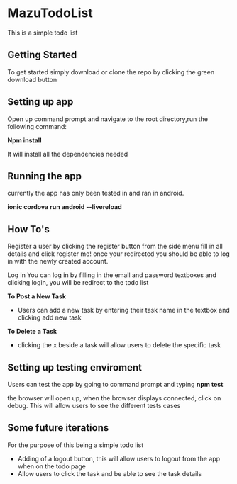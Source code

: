 <h1>MazuTodoList</h1>

<p>This is a simple todo list</p>

<h2>Getting Started</h2>

To get started simply download or clone the repo by clicking the green download button

<h2>Setting up app</h2>

Open up command prompt and navigate to the root directory,run the following command:

<strong>Npm install</strong>

It will install all the dependencies needed

<h2>Running the app</h2>
currently the app has only been tested in and ran in android.

<strong>ionic cordova run android --livereload</strong>

<h2>How To's</h2>

Register a user by clicking the register button from the side menu
fill in all details and click register me! once your redirected you should be able to log in with the newly created account.

Log in
You can log in by filling in the email and password textboxes and clicking login, you will be redirect to the todo list

<strong>To Post a New Task</strong><br >
<ul>
  <li>Users can add a new task by entering their task name in the textbox and clicking add new task</li>
</ul>
<strong>To Delete a Task</strong>
<ul><li>clicking the x beside a task will allow users to delete the specific task</li></ul>

<h2>Setting up testing enviroment</h2>
Users can test the app by going to command prompt and typing 
<strong>npm test</strong>
<p>the browser will open up, when the browser displays connected, click on debug. This will allow users to see the different tests cases</p>

<h2>Some future iterations</h2>
<p>For the purpose of this being a simple todo list</p>
<ul>
  <li>Adding of a logout button, this will allow users to logout from the app when on the todo page</li>
  <li>Allow users to click the task and be able to see the task details</li>
</ul>
